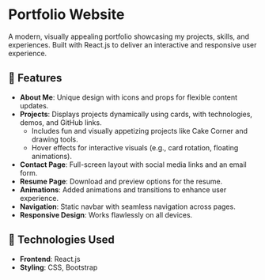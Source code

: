 # Portfolio Website

A modern, visually appealing portfolio showcasing my projects, skills, and experiences. Built with React.js to deliver an interactive and responsive user experience.

## 🌟 Features

- **About Me**: Unique design with icons and props for flexible content updates.
- **Projects**: Displays projects dynamically using cards, with technologies, demos, and GitHub links.
  - Includes fun and visually appetizing projects like Cake Corner and drawing tools.
  - Hover effects for interactive visuals (e.g., card rotation, floating animations).
- **Contact Page**: Full-screen layout with social media links and an email form.
- **Resume Page**: Download and preview options for the resume.
- **Animations**: Added animations and transitions to enhance user experience.
- **Navigation**: Static navbar with seamless navigation across pages.
- **Responsive Design**: Works flawlessly on all devices.

## 🚀 Technologies Used

- **Frontend**: React.js
- **Styling**: CSS, Bootstrap




